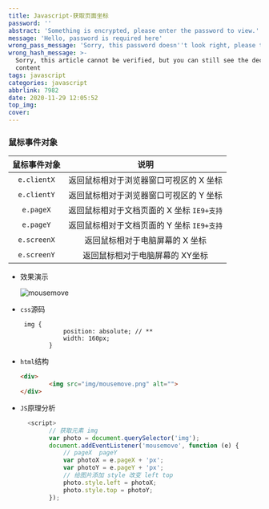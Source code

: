 ```yaml
---
title: Javascript-获取页面坐标
password: ''
abstract: 'Something is encrypted, please enter the password to view.'
message: 'Hello, password is required here'
wrong_pass_message: 'Sorry, this password doesn''t look right, please try again.'
wrong_hash_message: >-
  Sorry, this article cannot be verified, but you can still see the decrypted
  content
tags: javascript
categories: javascript
abbrlink: 7982
date: 2020-11-29 12:05:52
top_img:
cover:
---
```


###  鼠标事件对象

| 鼠标事件对象 |                    说明                    |
| :----------: | :----------------------------------------: |
| `e.clientX`  |  返回鼠标相对于浏览器窗口可视区的 X 坐标   |
| `e.clientY`  |  返回鼠标相对于浏览器窗口可视区的 Y 坐标   |
|  `e.pageX`   | 返回鼠标相对于文档页面的 X 坐标 `IE9+支持` |
|  `e.pageY`   | 返回鼠标相对于文档页面的 Y 坐标 `IE9+支持` |
| `e.screenX`  |      返回鼠标相对于电脑屏幕的 X 坐标       |
| `e.screenY`  |      返回鼠标相对于电脑屏幕的 XY坐标       |

+ 效果演示

  <img src="https://img-blog.csdnimg.cn/20201129123224588.gif" title="mousemove" alt="mousemove">

+ `css`源码

  ```less
   img {
              position: absolute; // **
              width: 160px;
          }
  ```

+ `html`结构

  ```html
  <div>
          <img src="img/mousemove.png" alt="">
  </div>
  ```

+ `JS`原理分析

  ```javascript
    <script>
          // 获取元素 img
          var photo = document.querySelector('img');
          document.addEventListener('mousemove', function (e) {
              // pageX  pageY
              var photoX = e.pageX + 'px';
              var photoY = e.pageY + 'px';
              // 给图片添加 style 改变 left top
              photo.style.left = photoX;
              photo.style.top = photoY;
          });
  ```

  

